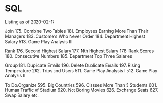 # SQL
Listing as of 2020-02-17

Join
175. Combine Two Tables
181. Employees Earning More Than Their Managers
183. Customers Who Never Order
184. Department Highest Salary
513. Game Play Analysis III

Rank
176. Second Highest Salary
177. Nth Highest Salary
178. Rank Scores
180. Consecutive Numbers
185. Department Top Three Salaries

Group
181. Duplicate Emails
196. Delete Duplicate Emails
197. Rising Temperature
262. Trips and Users
511. Game Play Analysis I
512. Game Play Analysis II

To Do/Organize
595. Big Countries
596. Classes More Than 5 Students
601. Human Traffic of Stadium
620. Not Boring Movies
626. Exchange Seats
627. Swap Salary
etc.
